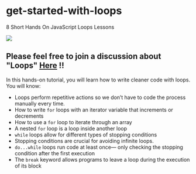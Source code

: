 # get-started-with-loops
8 Short Hands On JavaScript Loops Lessons


![](https://github.com/DrVicki/get-started-with-loops/blob/main/images/1-loops-img%20(1).png)

## Please feel free to join a discussion about "Loops" [Here](https://github.com/DrVicki/get-started-with-loops/discussions/1) !!
 
In this hands-on tutorial, you will learn how to write cleaner code with loops. You will know:


  - Loops perform repetitive actions so we don’t have to code the process manually every time.
  - How to write ```for``` loops with an iterator variable that increments or decrements
  - How to use a ```for``` loop to iterate through an array
  - A nested ```for``` loop is a loop inside another loop
  - ```while``` loops allow for different types of stopping conditions
  - Stopping conditions are crucial for avoiding infinite loops.
  - ```do...while``` loops run code at least once— only checking the stopping condition after the first execution
  - The ```break``` keyword allows programs to leave a loop during the execution of its block
